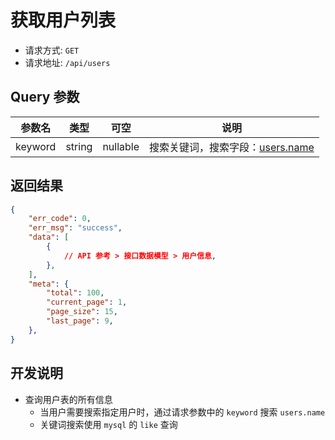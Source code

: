 # 获取用户列表

- 请求方式: `GET`
- 请求地址: `/api/users`

## Query 参数

| 参数名  | 类型   | 可空     | 说明                                     |
| ------- | ------ | -------- | ---------------------------------------- |
| keyword | string | nullable | 搜索关键词，搜索字段：[users.name][用户] |


## 返回结果

```json
{
    "err_code": 0,
    "err_msg": "success",
    "data": [
        {
            // API 参考 > 接口数据模型 > 用户信息,
        },
    ],
    "meta": {
        "total": 100,
        "current_page": 1,
        "page_size": 15,
        "last_page": 9,
    },
}
```


## 开发说明

- 查询用户表的所有信息
    - 当用户需要搜索指定用户时，通过请求参数中的 `keyword` 搜索 `users.name`
    - 关键词搜索使用 `mysql` 的 `like` 查询


[用户]: ../../database/user/users.md

